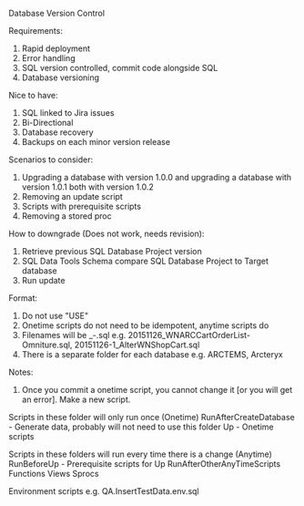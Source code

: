 Database Version Control

Requirements:
1. Rapid deployment
2. Error handling
3. SQL version controlled, commit code alongside SQL
4. Database versioning

Nice to have:
1. SQL linked to Jira issues
2. Bi-Directional
3. Database recovery
4. Backups on each minor version release

Scenarios to consider:
1. Upgrading a database with version 1.0.0 and upgrading a database with version 1.0.1 both with version 1.0.2
2. Removing an update script
3. Scripts with prerequisite scripts
4. Removing a stored proc

How to downgrade (Does not work, needs revision):
1. Retrieve previous SQL Database Project version
2. SQL Data Tools Schema compare SQL Database Project to Target database
3. Run update

Format:
1. Do not use "USE"
2. Onetime scripts do not need to be idempotent, anytime scripts do
3. Filenames will be <DATE>_<OBJECTNAME>-<TOPIC>.sql e.g. 20151126_WNARCCartOrderList-Omniture.sql, 20151126-1_AlterWNShopCart.sql
4. There is a separate folder for each database e.g. ARCTEMS, Arcteryx

Notes:
1. Once you commit a onetime script, you cannot change it [or you will get an error]. Make a new script.


Scripts in these folder will only run once (Onetime)
RunAfterCreateDatabase - Generate data, probably will not need to use this folder
Up - Onetime scripts

Scripts in these folders will run every time there is a change (Anytime)
RunBeforeUp - Prerequisite scripts for Up
RunAfterOtherAnyTimeScripts
Functions
Views
Sprocs

Environment scripts
e.g. QA.InsertTestData.env.sql

